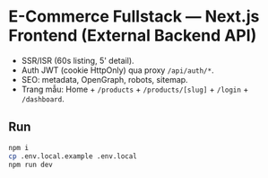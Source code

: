 # E-Commerce Fullstack — Next.js Frontend (External Backend API)

- SSR/ISR (60s listing, 5' detail).
- Auth JWT (cookie HttpOnly) qua proxy `/api/auth/*`.
- SEO: metadata, OpenGraph, robots, sitemap.
- Trang mẫu: Home + `/products` + `/products/[slug]` + `/login` + `/dashboard`.

## Run
```bash
npm i
cp .env.local.example .env.local
npm run dev
```